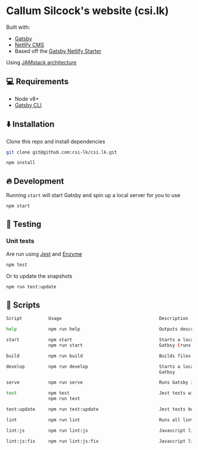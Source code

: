 # Callum Silcock's website (csi.lk)

Built with:

* [Gatsby](https://www.gatsbyjs.org/)
* [Netlify CMS](https://www.netlifycms.org)
* Based off the [Gatsby Netlify Starter](https://github.com/AustinGreen/gatsby-starter-netlify-cms)

Using [JAMstack architecture](https://jamstack.org)

## 💻 Requirements

* Node v8+
* [Gatsby CLI](https://www.gatsbyjs.org/docs/)

## ⬇️ Installation

Clone this repo and install dependencies

```bash
git clone git@github.com:csi-lk/csi.lk.git
```

```bash
npm install
```

## 🔥 Development

Running `start` will start Gatsby and spin up a local server for you to use

```bash
npm start
```

## 🛂 Testing

### Unit tests

Are run using [Jest](https://facebook.github.io/jest/) and [Enzyme](https://github.com/airbnb/enzyme)

```bash
npm test
```

Or to update the snapshots

```bash
npm run test:update
```

## 💾 Scripts

```bash
Script          Usage                                     Description

help            npm run help                              Outputs descriptions for each npm script

start           npm start                                 Starts a local live-reload server running
                npm run start                             Gatbsy (runs develop)

build           npm run build                             Builds files using Gatsby

develop         npm run develop                           Starts a local live-reload server running
                                                          Gatbsy

serve           npm run serve                             Runs Gatsby in serve mode

test            npm test                                  Jest tests with coverage report
                npm run test

test:update     npm run test:update                       Jest tests but updates snapshots

lint            npm run lint                              Runs all linters

lint:js         npm run lint:js                           Javascript linter eslint

lint:js:fix     npm run lint:js:fix                       Javascript linter eslint in fix mode
```